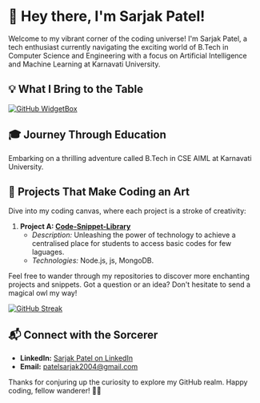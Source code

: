 # 👋 Hey there, I'm Sarjak Patel!

Welcome to my vibrant corner of the coding universe! I'm Sarjak Patel, a tech enthusiast currently navigating the exciting world of B.Tech in Computer Science and Engineering with a focus on Artificial Intelligence and Machine Learning at Karnavati University.

## 💡 What I Bring to the Table
[![GitHub WidgetBox](https://github-widgetbox.vercel.app/api/skills?languages=c,cpp,java,python,mysql,markdown&theme=darkmode&includeNames=true)](https://github.com/Jurredr/github-widgetbox)


## 🎓 Journey Through Education

Embarking on a thrilling adventure called B.Tech in CSE AIML at Karnavati University.

## 🚀 Projects That Make Coding an Art

Dive into my coding canvas, where each project is a stroke of creativity:

1. **Project A: [Code-Snippet-Library](https://github.com/Sarjak0308/code-snippet-library)**
   - *Description:* Unleashing the power of technology to achieve a centralised place for students to access basic codes for few laguages.
   - *Technologies:* Node.js, js, MongoDB.

Feel free to wander through my repositories to discover more enchanting projects and snippets. Got a question or an idea? Don't hesitate to send a magical owl my way!

[![GitHub Streak](https://streak-stats.demolab.com?user=Sarjak0308&theme=burnt-neon&hide_border=true&date_format=j%20M%5B%20Y%5D)](https://git.io/streak-stats)

## 📬 Connect with the Sorcerer

- **LinkedIn:** [Sarjak Patel on LinkedIn](www.linkedin.com/in/sarjakpatel03)
- **Email:** patelsarjak2004@gmail.com

Thanks for conjuring up the curiosity to explore my GitHub realm. Happy coding, fellow wanderer! 🚀✨

